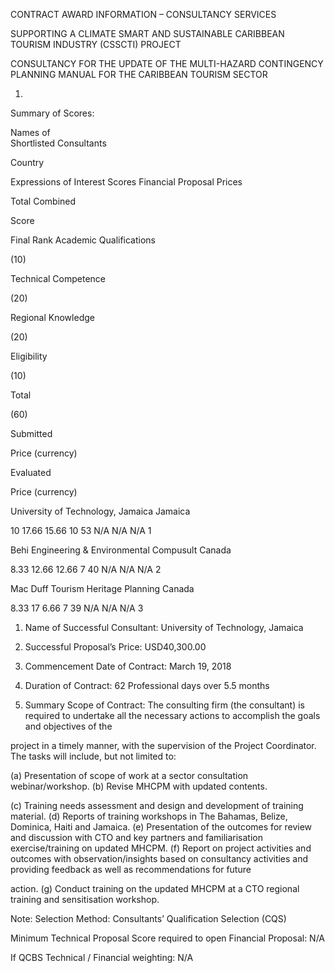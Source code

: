 CONTRACT AWARD INFORMATION – CONSULTANCY SERVICES

SUPPORTING A CLIMATE SMART AND SUSTAINABLE CARIBBEAN TOURISM INDUSTRY (CSSCTI) PROJECT

CONSULTANCY FOR THE UPDATE OF THE MULTI-HAZARD CONTINGENCY PLANNING MANUAL FOR THE CARIBBEAN TOURISM SECTOR

1. 
Summary of Scores:

Names of  
Shortlisted Consultants

Country

Expressions of Interest Scores 
Financial Proposal Prices

Total 
Combined

Score

Final 
Rank 
Academic 
Qualifications

(10)

Technical 
Competence

(20)

Regional 
Knowledge

(20)

Eligibility

(10)

Total

(60)

Submitted

Price 
(currency)

Evaluated

Price 
(currency) 
 
 
 University of 
Technology, Jamaica 
Jamaica

10 
17.66 
15.66 
10 
53 
N/A 
N/A 
N/A 
1

Behi Engineering & 
Environmental 
Compusult 
Canada

8.33 
12.66 
12.66 
7 
40 
N/A 
N/A 
N/A 
2

Mac Duff Tourism 
Heritage Planning 
Canada

8.33 
17 
6.66 
7 
39 
N/A 
N/A 
N/A 
3



1. Name of Successful Consultant: University of Technology, Jamaica

2. Successful Proposal’s Price: USD40,300.00

3. Commencement Date of Contract: March 19, 2018

4. Duration of Contract: 62 Professional days over 5.5 months

5. Summary Scope of Contract: The consulting firm (the consultant) is required to undertake all the necessary actions to accomplish the goals and objectives of the

project in a timely manner, with the supervision of the Project Coordinator.  The tasks will include, but not limited to:

(a) Presentation of scope of work at a sector consultation webinar/workshop. 
(b) Revise MHCPM with updated contents.

(c) Training needs assessment and design and development of training material. 
(d) Reports of training workshops in The Bahamas, Belize, Dominica, Haiti and Jamaica. 
(e) Presentation of the outcomes for review and discussion with CTO and key partners and familiarisation exercise/training on updated MHCPM. 
(f) Report on project activities and outcomes with observation/insights based on consultancy activities and providing feedback as well as recommendations for future

action. 
(g) Conduct training on the updated MHCPM at a CTO regional training and sensitisation workshop.

Note: Selection Method: Consultants’ Qualification Selection (CQS)

Minimum Technical Proposal Score required to open Financial Proposal: N/A

If QCBS Technical / Financial weighting: N/A

